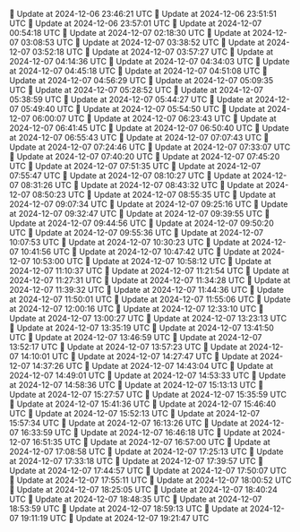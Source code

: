 🔄 Update at 2024-12-06 23:46:21 UTC
🔄 Update at 2024-12-06 23:51:51 UTC
🔄 Update at 2024-12-06 23:57:01 UTC
🔄 Update at 2024-12-07 00:54:18 UTC
🔄 Update at 2024-12-07 02:18:30 UTC
🔄 Update at 2024-12-07 03:08:53 UTC
🔄 Update at 2024-12-07 03:38:52 UTC
🔄 Update at 2024-12-07 03:52:18 UTC
🔄 Update at 2024-12-07 03:57:27 UTC
🔄 Update at 2024-12-07 04:14:36 UTC
🔄 Update at 2024-12-07 04:34:03 UTC
🔄 Update at 2024-12-07 04:45:18 UTC
🔄 Update at 2024-12-07 04:51:08 UTC
🔄 Update at 2024-12-07 04:56:29 UTC
🔄 Update at 2024-12-07 05:09:35 UTC
🔄 Update at 2024-12-07 05:28:52 UTC
🔄 Update at 2024-12-07 05:38:59 UTC
🔄 Update at 2024-12-07 05:44:27 UTC
🔄 Update at 2024-12-07 05:49:40 UTC
🔄 Update at 2024-12-07 05:54:50 UTC
🔄 Update at 2024-12-07 06:00:07 UTC
🔄 Update at 2024-12-07 06:23:43 UTC
🔄 Update at 2024-12-07 06:41:45 UTC
🔄 Update at 2024-12-07 06:50:40 UTC
🔄 Update at 2024-12-07 06:55:43 UTC
🔄 Update at 2024-12-07 07:07:43 UTC
🔄 Update at 2024-12-07 07:24:46 UTC
🔄 Update at 2024-12-07 07:33:07 UTC
🔄 Update at 2024-12-07 07:40:20 UTC
🔄 Update at 2024-12-07 07:45:20 UTC
🔄 Update at 2024-12-07 07:51:35 UTC
🔄 Update at 2024-12-07 07:55:47 UTC
🔄 Update at 2024-12-07 08:10:27 UTC
🔄 Update at 2024-12-07 08:31:26 UTC
🔄 Update at 2024-12-07 08:43:32 UTC
🔄 Update at 2024-12-07 08:50:23 UTC
🔄 Update at 2024-12-07 08:55:35 UTC
🔄 Update at 2024-12-07 09:07:34 UTC
🔄 Update at 2024-12-07 09:25:16 UTC
🔄 Update at 2024-12-07 09:32:47 UTC
🔄 Update at 2024-12-07 09:39:55 UTC
🔄 Update at 2024-12-07 09:44:56 UTC
🔄 Update at 2024-12-07 09:50:20 UTC
🔄 Update at 2024-12-07 09:55:36 UTC
🔄 Update at 2024-12-07 10:07:53 UTC
🔄 Update at 2024-12-07 10:30:23 UTC
🔄 Update at 2024-12-07 10:41:56 UTC
🔄 Update at 2024-12-07 10:47:42 UTC
🔄 Update at 2024-12-07 10:53:00 UTC
🔄 Update at 2024-12-07 10:58:12 UTC
🔄 Update at 2024-12-07 11:10:37 UTC
🔄 Update at 2024-12-07 11:21:54 UTC
🔄 Update at 2024-12-07 11:27:31 UTC
🔄 Update at 2024-12-07 11:34:28 UTC
🔄 Update at 2024-12-07 11:39:32 UTC
🔄 Update at 2024-12-07 11:44:36 UTC
🔄 Update at 2024-12-07 11:50:01 UTC
🔄 Update at 2024-12-07 11:55:06 UTC
🔄 Update at 2024-12-07 12:00:16 UTC
🔄 Update at 2024-12-07 12:33:10 UTC
🔄 Update at 2024-12-07 13:00:27 UTC
🔄 Update at 2024-12-07 13:23:13 UTC
🔄 Update at 2024-12-07 13:35:19 UTC
🔄 Update at 2024-12-07 13:41:50 UTC
🔄 Update at 2024-12-07 13:46:59 UTC
🔄 Update at 2024-12-07 13:52:17 UTC
🔄 Update at 2024-12-07 13:57:23 UTC
🔄 Update at 2024-12-07 14:10:01 UTC
🔄 Update at 2024-12-07 14:27:47 UTC
🔄 Update at 2024-12-07 14:37:26 UTC
🔄 Update at 2024-12-07 14:43:04 UTC
🔄 Update at 2024-12-07 14:49:01 UTC
🔄 Update at 2024-12-07 14:53:33 UTC
🔄 Update at 2024-12-07 14:58:36 UTC
🔄 Update at 2024-12-07 15:13:13 UTC
🔄 Update at 2024-12-07 15:27:57 UTC
🔄 Update at 2024-12-07 15:35:59 UTC
🔄 Update at 2024-12-07 15:41:36 UTC
🔄 Update at 2024-12-07 15:46:40 UTC
🔄 Update at 2024-12-07 15:52:13 UTC
🔄 Update at 2024-12-07 15:57:34 UTC
🔄 Update at 2024-12-07 16:13:26 UTC
🔄 Update at 2024-12-07 16:33:59 UTC
🔄 Update at 2024-12-07 16:46:18 UTC
🔄 Update at 2024-12-07 16:51:35 UTC
🔄 Update at 2024-12-07 16:57:00 UTC
🔄 Update at 2024-12-07 17:08:58 UTC
🔄 Update at 2024-12-07 17:25:13 UTC
🔄 Update at 2024-12-07 17:33:18 UTC
🔄 Update at 2024-12-07 17:39:57 UTC
🔄 Update at 2024-12-07 17:44:57 UTC
🔄 Update at 2024-12-07 17:50:07 UTC
🔄 Update at 2024-12-07 17:55:11 UTC
🔄 Update at 2024-12-07 18:00:52 UTC
🔄 Update at 2024-12-07 18:25:05 UTC
🔄 Update at 2024-12-07 18:40:24 UTC
🔄 Update at 2024-12-07 18:48:35 UTC
🔄 Update at 2024-12-07 18:53:59 UTC
🔄 Update at 2024-12-07 18:59:13 UTC
🔄 Update at 2024-12-07 19:11:19 UTC
🔄 Update at 2024-12-07 19:21:47 UTC
